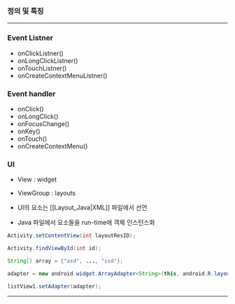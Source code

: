### 정의 및 특징
>
---
### Event Listner
- onClickListner()
- onLongClickListner()
- onTouchListner()
- onCreateContextMenuListner()

### Event handler
- onClick()
- onLongClick()
- onFocusChange()
- onKey()
- onTouch()
- onCreateContextMenu()

### UI
- View : widget
- ViewGroup : layouts

- UI의 요소는 [[Layout_Java|XML]] 파일에서 선언
- Java 파일에서 요소들을 run-time에 객체 인스턴스화

```Java
Activity.setContentView(int layoutResID);

Activity.findViewById(int id);
```

```java
String[] array = {"asd", ..., "ssd"};

adapter = new android.widget.ArrayAdapter<String>(this, android.R.layout.simple_list_item_1, array);

listView1.setAdapter(adapter);
```


---
